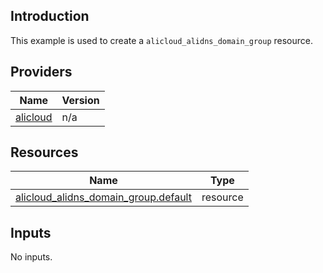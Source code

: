 <!-- BEGIN_TF_DOCS -->
## Introduction

This example is used to create a `alicloud_alidns_domain_group` resource.

## Providers

| Name | Version |
|------|---------|
| <a name="provider_alicloud"></a> [alicloud](#provider\_alicloud) | n/a |

## Resources

| Name | Type |
|------|------|
| [alicloud_alidns_domain_group.default](https://registry.terraform.io/providers/aliyun/alicloud/latest/docs/resources/alidns_domain_group) | resource |

## Inputs

No inputs.
<!-- END_TF_DOCS -->    